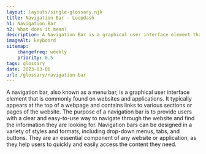 ```yaml
--- 
layout: layouts/single-glossary.njk
title: Navigation Bar - Loopdash
h1: Navigation Bar
h2: What does it mean?
description: A Navigation Bar is a graphical user interface element that displays a list of links to different pages or sections of a website, typically located at the top of a WordPress website.
imageAlt: keyboard
sitemap:
	changefreq: weekly
	priority: 0.5
tags: glossary
date: 2023-03-06
url: /glossary/navigation bar
---
```


A navigation bar, also known as a menu bar, is a graphical user interface element that is commonly found on websites and applications. It typically appears at the top of a webpage and contains links to various sections or pages of the website. The purpose of a navigation bar is to provide users with a clear and easy-to-use way to navigate through the website and find the information they are looking for. Navigation bars can be designed in a variety of styles and formats, including drop-down menus, tabs, and buttons. They are an essential component of any website or application, as they help users to quickly and easily access the content they need.
